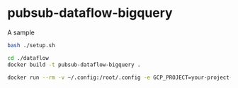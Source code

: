 # pubsub-dataflow-bigquery

A sample 

```sh
bash ./setup.sh

cd ./dataflow
docker build -t pubsub-dataflow-bigquery .

docker run --rm -v ~/.config:/root/.config -e GCP_PROJECT=your-project-id pubsub-dataflow-bigquery bash /tmp/start_streaming.sh
```
